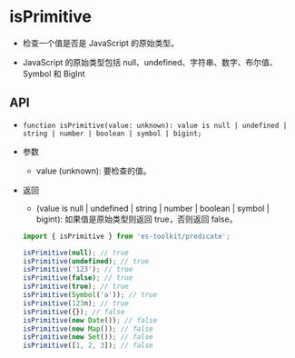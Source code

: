 # isPrimitive

+ 检查一个值是否是 JavaScript 的原始类型。

+ JavaScript 的原始类型包括 null、undefined、字符串、数字、布尔值、Symbol 和 BigInt

## API

+ `function isPrimitive(value: unknown): value is null | undefined | string | number | boolean | symbol | bigint;`

+ 参数

  + value (unknown): 要检查的值。

+ 返回

  + (value is null | undefined | string | number | boolean | symbol | bigint): 如果值是原始类型则返回 true，否则返回 false。

  ```js
  import { isPrimitive } from 'es-toolkit/predicate';

  isPrimitive(null); // true
  isPrimitive(undefined); // true
  isPrimitive('123'); // true
  isPrimitive(false); // true
  isPrimitive(true); // true
  isPrimitive(Symbol('a')); // true
  isPrimitive(123n); // true
  isPrimitive({}); // false
  isPrimitive(new Date()); // false
  isPrimitive(new Map()); // false
  isPrimitive(new Set()); // false
  isPrimitive([1, 2, 3]); // false
  ```

